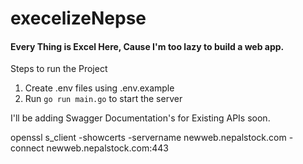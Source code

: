 # execelizeNepse

#### Every Thing is Excel Here, Cause I'm too lazy to build a web app.

Steps to run the Project 
1. Create .env files using .env.example
2. Run `go run main.go` to start the server

I'll be adding Swagger Documentation's for Existing APIs soon.

openssl s_client -showcerts -servername newweb.nepalstock.com -connect newweb.nepalstock.com:443